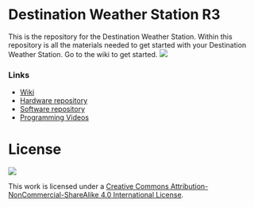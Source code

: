 # Destination Weather Station R3
This is the repository for the Destination Weather Station. Within this repository is all the materials needed to get started with your Destination Weather Station. Go to the wiki to get started.
![](https://github.com/Destination-SPACE/Weather-Station-r3/blob/main/assets/breakoutsSoldered.png)
### Links
* [Wiki](https://github.com/Destination-SPACE/Weather-Station-r3/wiki)
* [Hardware repository](https://github.com/Destination-SPACE/Weather-Station-r3-Hardware)
* [Software repository](https://github.com/Destination-SPACE/Weather-Station-r3-Software)
* [Programming Videos](https://www.youtube.com/watch?v=XvsUvmIJXvo&list=PLfRPz5F_Jd0_xJJGgX0tyzGxaJ-VCzVwo)
# License
![](https://licensebuttons.net/l/by-nc-sa/4.0/88x31.png)

This work is licensed under a [Creative Commons Attribution-NonCommercial-ShareAlike 4.0 International License](https://creativecommons.org/licenses/by-nc-sa/4.0/).
